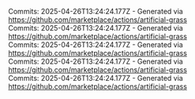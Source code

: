 Commits: 2025-04-26T13:24:24.177Z - Generated via https://github.com/marketplace/actions/artificial-grass
<br>
Commits: 2025-04-26T13:24:24.177Z - Generated via https://github.com/marketplace/actions/artificial-grass
<br>
Commits: 2025-04-26T13:24:24.177Z - Generated via https://github.com/marketplace/actions/artificial-grass
<br>
Commits: 2025-04-26T13:24:24.177Z - Generated via https://github.com/marketplace/actions/artificial-grass
<br>
Commits: 2025-04-26T13:24:24.177Z - Generated via https://github.com/marketplace/actions/artificial-grass
<br>
